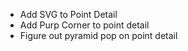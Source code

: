* Add SVG to Point Detail
* Add Purp Corner to point detail
* Figure out pyramid pop on point detail